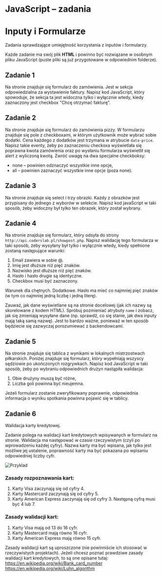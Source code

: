 # JavaScript &ndash; zadania
# Inputy i Formularze

Zadania sprawdzające umiejętność korzystania z inputów i formularzy.

Każde zadanie ma swój plik **HTML** i powinno być rozwiązane w osobnym pliku JavaScript (puste pliki są już przygotowane w odpowiednim folderze).

## Zadanie 1

Na stronie znajduje się formularz do zamówienia. Jest w sekcja odpowiedzialna za wystawienie faktury.
Napisz kod JavaScript, który spowoduje, że sekcja ta jest widoczna tylko i wyłącznie wtedy, kiedy zaznaczony jest checkbox "Chcę otrzymać fakturę".

## Zadanie 2
Na stronie znajduje się formularz do zamówienia pizzy. W formularzu znajduje się pole z checkboxami, w którym użytkownik może wybrać sobie dodatki.
Cena każdego z dodatków jest trzymana w atrybucie ```data-price```.
Napisz takie eventy, żeby po zaznaczeniu checkoxa wyświetlała się poprawna kwota zamówienia oraz po wysłaniu formularza wyświetlił się alert z wyliczoną kwotą.
Zwróć uwagę na dwa specjalne checkboksy:
* none &ndash; powinien odznaczyć wszystkie inne opcje,
* all &ndash; powinien zaznaczyć wszystkie inne opcje (poza none).

## Zadanie 3
Na stronie znajduje się select i trzy obrazki.
Każdy z obrazków jest przypisany do jednego z wyborów w selekcie. Napisz kod javaScript w taki sposób, żeby widoczny był tylko ten obrazek, który został wybrany.

## Zadanie 4
Na stronie znajduje się formularz, który odsyła do strony ```http://api.coderslab.pl/showpost.php```.
Napisz walidację tego formularza w taki sposób, żeby wysyłany był tylko i wyłącznie wtedy, kiedy spełnione zostaną następujące warunki:

1. Email zawiera w sobie @.
2. Imię jest dłuższe niż pięć znaków.
3. Nazwisko jest dłuższe niż pięć znaków.
4. Hasło i hasło drugie są identyczne.
5. Checkbox musi być zaznaczony.

Warunek dla chętnych. Dodatkowe. Hasło ma mieć co najmniej pięć znaków (w tym co najmniej jedną liczbę i jedną literę).

Zauważ, jak dane wyświetlane są na stronie docelowej (jak ich nazwy są skorelowane z kodem HTML). Spróbuj pozmieniać atrybuty ```name``` i zobacz, jak się zmieniają wysyłane dane (np. sprawdź, co się stanie, jak dwa inputy mają taką samą nazwę).
Jest to bardzo ważne, ponieważ w ten sposób będziecie się zazwyczaj porozumiewać z backendowcami.

## Zadanie 5
Na stronie znajduje się tablica z wynikami w lokalnych mistrzostwach piłkarskich. Poniżej znajduje się formularz, który wypełniają wszyscy sędziowie po ukończonych rozgrywkach.
Napisz kod JavaScript w taki sposób, żeby po wybraniu odpowiednich drużyn nastąpiła walidacja:
1. Obie drużyny muszą być różne,
2. Liczba goli powinna być nieujemna.

Jeżeli formularz zostanie zweryfikowany poprawnie, odpowiednia informacja o wyniku spotkania powinna pojawić się w tablicy.

## Zadanie 6
Walidacja karty kredytowej.

Zadanie polega na walidacji kart kredytowych wpisywanych w formularz na stronie. Walidacja ma następować w czasie rzeczywistym (czyli po wprowadzeniu każdej cyfry).
Nazwa karty ma być wpisana, jak tylko jest możliwe jej ustalenie, poprawność karty ma być pokazana po wpisaniu odpowiedniej liczby cyfr.

![Przyklad](https://raw.github.com/)

### Zasady rozpoznawania kart:
1. Karty Visa zaczynają się od cyfry 4.
1. Karty Mastercard zaczynają się od cyfry 5.
1. Karty American Express zaczynają się od cyfry 3. Następną cyfrą musi być 4 lub 7.

### Zasady walidacji kart:
1. Karty Visa mają od 13 do 16 cyfr.
1. Karty Mastercard mają równo 16 cyfr.
1. Karty American Express mają równo 15 cyfr.

Zasady walidacji kart są uproszczone (nie powinniście ich stosować w rzeczywistych projektach).
Jeżeli chcesz poznać prawdziwe zasady walidacji kart kredytowych, to są one opisane tutaj:
https://en.wikipedia.org/wiki/Bank_card_number
https://en.wikipedia.org/wiki/Luhn_algorithm
